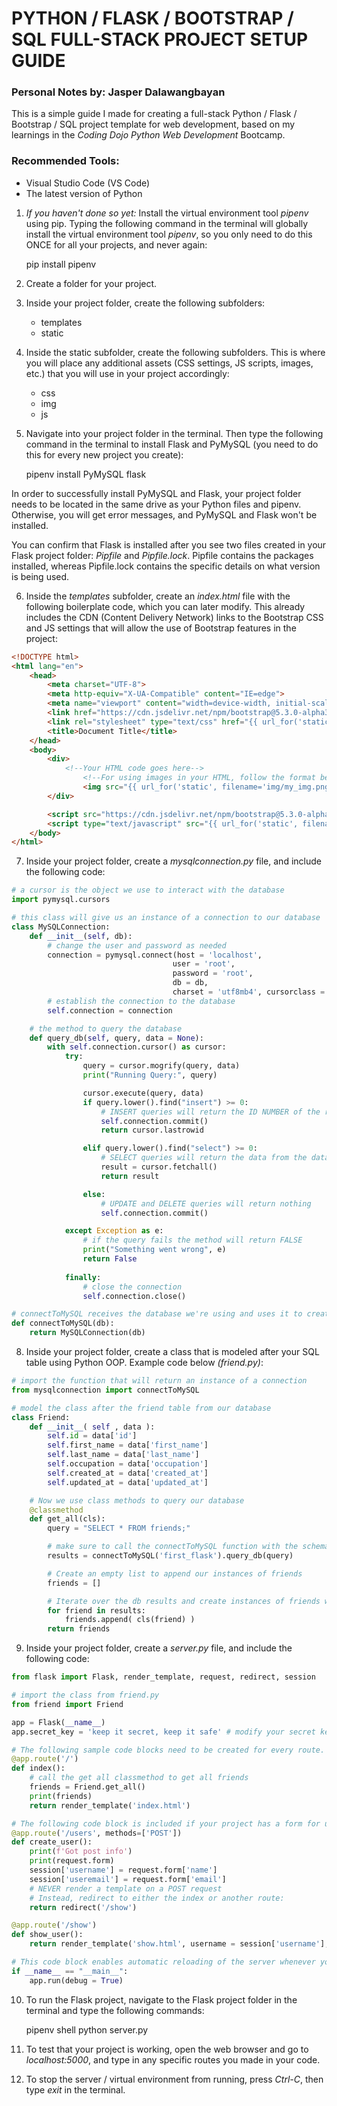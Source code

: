 # PYTHON / FLASK / BOOTSTRAP / SQL FULL-STACK PROJECT SETUP GUIDE
### Personal Notes by: Jasper Dalawangbayan

This is a simple guide I made for creating a full-stack Python / Flask / Bootstrap / SQL project template for web development, based on my learnings in the *Coding Dojo Python Web Development* Bootcamp.

### Recommended Tools:
- Visual Studio Code (VS Code)
- The latest version of Python

1. *If you haven't done so yet:* Install the virtual environment tool *pipenv* using pip. Typing the following command in the terminal will globally install the virtual environment tool *pipenv*, so you only need to do this ONCE for all your projects, and never again:

    pip install pipenv

2. Create a folder for your project.

3. Inside your project folder, create the following subfolders:
    - templates
    - static

4. Inside the static subfolder, create the following subfolders. This is where you will place any additional assets (CSS settings, JS scripts, images, etc.) that you will use in your project accordingly:
    - css
    - img
    - js

5. Navigate into your project folder in the terminal. Then type the following command in the terminal to install Flask and PyMySQL (you need to do this for every new project you create):

    pipenv install PyMySQL flask

In order to successfully install PyMySQL and Flask, your project folder needs to be located in the same drive as your Python files and pipenv. Otherwise, you will get error messages, and PyMySQL and Flask won't be installed.

You can confirm that Flask is installed after you see two files created in your Flask project folder: *Pipfile* and *Pipfile.lock*. Pipfile contains the packages installed, whereas Pipfile.lock contains the specific details on what version is being used.

6. Inside the *templates* subfolder, create an *index.html* file with the following boilerplate code, which you can later modify. This already includes the CDN (Content Delivery Network) links to the Bootstrap CSS and JS settings that will allow the use of Bootstrap features in the project:

```html
<!DOCTYPE html>
<html lang="en">
    <head>
        <meta charset="UTF-8">
        <meta http-equiv="X-UA-Compatible" content="IE=edge">
        <meta name="viewport" content="width=device-width, initial-scale=1.0">
        <link href="https://cdn.jsdelivr.net/npm/bootstrap@5.3.0-alpha3/dist/css/bootstrap.min.css" rel="stylesheet" integrity="sha384-KK94CHFLLe+nY2dmCWGMq91rCGa5gtU4mk92HdvYe+M/SXH301p5ILy+dN9+nJOZ" crossorigin="anonymous">
        <link rel="stylesheet" type="text/css" href="{{ url_for('static', filename='css/style.css') }}">
        <title>Document Title</title>
    </head>
    <body>
        <div>
            <!--Your HTML code goes here-->
                <!--For using images in your HTML, follow the format below-->
                <img src="{{ url_for('static', filename='img/my_img.png') }}" alt="my_img">
        </div>

        <script src="https://cdn.jsdelivr.net/npm/bootstrap@5.3.0-alpha3/dist/js/bootstrap.bundle.min.js" integrity="sha384-ENjdO4Dr2bkBIFxQpeoTz1HIcje39Wm4jDKdf19U8gI4ddQ3GYNS7NTKfAdVQSZe" crossorigin="anonymous"></script>
        <script type="text/javascript" src="{{ url_for('static', filename='js/script.js') }}"></script>
    </body>
</html>
```

7. Inside your project folder, create a *mysqlconnection.py* file, and include the following code:

```python
# a cursor is the object we use to interact with the database
import pymysql.cursors

# this class will give us an instance of a connection to our database
class MySQLConnection:
    def __init__(self, db):
        # change the user and password as needed
        connection = pymysql.connect(host = 'localhost', 
                                    user = 'root', 
                                    password = 'root', 
                                    db = db, 
                                    charset = 'utf8mb4', cursorclass = pymysql.cursors.DictCursor, autocommit = True)
        # establish the connection to the database
        self.connection = connection

    # the method to query the database
    def query_db(self, query, data = None):
        with self.connection.cursor() as cursor:
            try:
                query = cursor.mogrify(query, data)
                print("Running Query:", query)

                cursor.execute(query, data)
                if query.lower().find("insert") >= 0:
                    # INSERT queries will return the ID NUMBER of the row inserted
                    self.connection.commit()
                    return cursor.lastrowid

                elif query.lower().find("select") >= 0:
                    # SELECT queries will return the data from the database as a LIST OF DICTIONARIES
                    result = cursor.fetchall()
                    return result

                else:
                    # UPDATE and DELETE queries will return nothing
                    self.connection.commit()

            except Exception as e:
                # if the query fails the method will return FALSE
                print("Something went wrong", e)
                return False
            
            finally:
                # close the connection
                self.connection.close()

# connectToMySQL receives the database we're using and uses it to create an instance of MySQLConnection
def connectToMySQL(db):
    return MySQLConnection(db)
```

8. Inside your project folder, create a class that is modeled after your SQL table using Python OOP. Example code below *(friend.py)*:

```python
# import the function that will return an instance of a connection
from mysqlconnection import connectToMySQL

# model the class after the friend table from our database
class Friend:
    def __init__( self , data ):
        self.id = data['id']
        self.first_name = data['first_name']
        self.last_name = data['last_name']
        self.occupation = data['occupation']
        self.created_at = data['created_at']
        self.updated_at = data['updated_at']

    # Now we use class methods to query our database
    @classmethod
    def get_all(cls):
        query = "SELECT * FROM friends;"

        # make sure to call the connectToMySQL function with the schema you are targeting.
        results = connectToMySQL('first_flask').query_db(query)

        # Create an empty list to append our instances of friends
        friends = []

        # Iterate over the db results and create instances of friends with cls.
        for friend in results:
            friends.append( cls(friend) )
        return friends
```

9. Inside your project folder, create a *server.py* file, and include the following code:

```python
from flask import Flask, render_template, request, redirect, session

# import the class from friend.py
from friend import Friend

app = Flask(__name__)
app.secret_key = 'keep it secret, keep it safe' # modify your secret key accordingly         

# The following sample code blocks need to be created for every route. You may include optional parameters and arguments into the functions as necessary:
@app.route('/')                 
def index():
    # call the get all classmethod to get all friends
    friends = Friend.get_all()
    print(friends)
    return render_template('index.html')

# The following code block is included if your project has a form for user input and registration:
@app.route('/users', methods=['POST'])
def create_user():
    print(f'Got post info')
    print(request.form)
    session['username'] = request.form['name']
    session['useremail'] = request.form['email']
    # NEVER render a template on a POST request
    # Instead, redirect to either the index or another route:
    return redirect('/show')

@app.route('/show')
def show_user():
    return render_template('show.html', username = session['username'], useremail = session['useremail'])

# This code block enables automatic reloading of the server whenever you make changes to your code while the server is running:
if __name__ == "__main__":      
    app.run(debug = True)
```

10. To run the Flask project, navigate to the Flask project folder in the terminal and type the following commands:

    pipenv shell
    python server.py

11. To test that your project is working, open the web browser and go to *localhost:5000*, and type in any specific routes you made in your code.

12. To stop the server / virtual environment from running, press *Ctrl-C*, then type *exit* in the terminal.